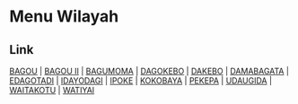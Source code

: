 # Menu Wilayah

## Link

[BAGOU](https://github.com/gigit-pemilu/pemilu-2024-94-papua-tengah/tree/main/pilpres/hitung-suara/sub/94-papua-tengah/sub/08-deiyai/sub/02-tigi-timur/sub/2006-bagou)
 | 
[BAGOU II](https://github.com/gigit-pemilu/pemilu-2024-94-papua-tengah/tree/main/pilpres/hitung-suara/sub/94-papua-tengah/sub/08-deiyai/sub/02-tigi-timur/sub/2013-bagou-ii)
 | 
[BAGUMOMA](https://github.com/gigit-pemilu/pemilu-2024-94-papua-tengah/tree/main/pilpres/hitung-suara/sub/94-papua-tengah/sub/08-deiyai/sub/02-tigi-timur/sub/2011-bagumoma)
 | 
[DAGOKEBO](https://github.com/gigit-pemilu/pemilu-2024-94-papua-tengah/tree/main/pilpres/hitung-suara/sub/94-papua-tengah/sub/08-deiyai/sub/02-tigi-timur/sub/2007-dagokebo)
 | 
[DAKEBO](https://github.com/gigit-pemilu/pemilu-2024-94-papua-tengah/tree/main/pilpres/hitung-suara/sub/94-papua-tengah/sub/08-deiyai/sub/02-tigi-timur/sub/2005-dakebo)
 | 
[DAMABAGATA](https://github.com/gigit-pemilu/pemilu-2024-94-papua-tengah/tree/main/pilpres/hitung-suara/sub/94-papua-tengah/sub/08-deiyai/sub/02-tigi-timur/sub/2001-damabagata)
 | 
[EDAGOTADI](https://github.com/gigit-pemilu/pemilu-2024-94-papua-tengah/tree/main/pilpres/hitung-suara/sub/94-papua-tengah/sub/08-deiyai/sub/02-tigi-timur/sub/2004-edagotadi)
 | 
[IDAYODAGI](https://github.com/gigit-pemilu/pemilu-2024-94-papua-tengah/tree/main/pilpres/hitung-suara/sub/94-papua-tengah/sub/08-deiyai/sub/02-tigi-timur/sub/2014-idayodagi)
 | 
[IPOKE](https://github.com/gigit-pemilu/pemilu-2024-94-papua-tengah/tree/main/pilpres/hitung-suara/sub/94-papua-tengah/sub/08-deiyai/sub/02-tigi-timur/sub/2008-ipoke)
 | 
[KOKOBAYA](https://github.com/gigit-pemilu/pemilu-2024-94-papua-tengah/tree/main/pilpres/hitung-suara/sub/94-papua-tengah/sub/08-deiyai/sub/02-tigi-timur/sub/2002-kokobaya)
 | 
[PEKEPA](https://github.com/gigit-pemilu/pemilu-2024-94-papua-tengah/tree/main/pilpres/hitung-suara/sub/94-papua-tengah/sub/08-deiyai/sub/02-tigi-timur/sub/2010-pekepa)
 | 
[UDAUGIDA](https://github.com/gigit-pemilu/pemilu-2024-94-papua-tengah/tree/main/pilpres/hitung-suara/sub/94-papua-tengah/sub/08-deiyai/sub/02-tigi-timur/sub/2012-udaugida)
 | 
[WAITAKOTU](https://github.com/gigit-pemilu/pemilu-2024-94-papua-tengah/tree/main/pilpres/hitung-suara/sub/94-papua-tengah/sub/08-deiyai/sub/02-tigi-timur/sub/2009-waitakotu)
 | 
[WATIYAI](https://github.com/gigit-pemilu/pemilu-2024-94-papua-tengah/tree/main/pilpres/hitung-suara/sub/94-papua-tengah/sub/08-deiyai/sub/02-tigi-timur/sub/2003-watiyai)


